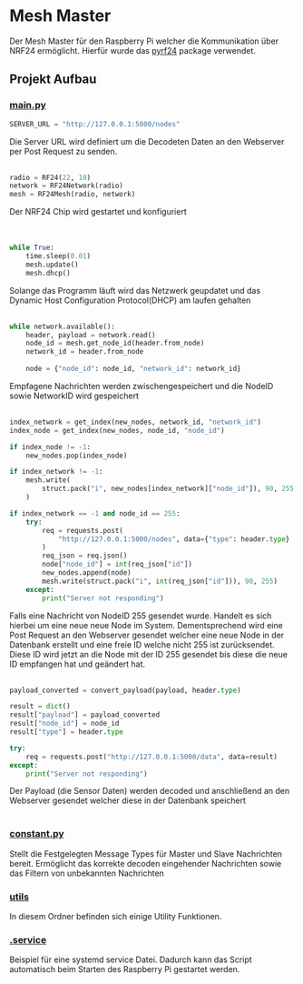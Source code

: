 # Mesh Master

Der Mesh Master für den Raspberry Pi welcher die Kommunikation über NRF24 ermöglicht. Hierfür wurde das [pyrf24](https://pypi.org/project/pyrf24/) package verwendet.

## Projekt Aufbau

### [main.py](https://github.com/my-mesh/mesh/blob/main/main.py)
```py
SERVER_URL = "http://127.0.0.1:5000/nodes"
```
Die Server URL wird definiert um die Decodeten Daten an den Webserver per Post Request zu senden.
<br><br>
```py
radio = RF24(22, 10)
network = RF24Network(radio)
mesh = RF24Mesh(radio, network)
```
Der NRF24 Chip wird gestartet und konfiguriert  
<br><br>

```py
while True:
    time.sleep(0.01)
    mesh.update()
    mesh.dhcp()
```
Solange das Programm läuft wird das Netzwerk geupdatet und das Dynamic Host Configuration Protocol(DHCP) am laufen gehalten
<br><br>

```py
while network.available():
    header, payload = network.read()
    node_id = mesh.get_node_id(header.from_node)
    network_id = header.from_node
    
    node = {"node_id": node_id, "network_id": network_id}
```
Empfagene Nachrichten werden zwischengespeichert und die NodeID sowie NetworkID wird gespeichert
<br><br>

```py
index_network = get_index(new_nodes, network_id, "network_id")
index_node = get_index(new_nodes, node_id, "node_id")

if index_node != -1:
    new_nodes.pop(index_node)

if index_network != -1:
    mesh.write(
        struct.pack("i", new_nodes[index_network]["node_id"]), 90, 255
    )

if index_network == -1 and node_id == 255:
    try:
        req = requests.post(
            "http://127.0.0.1:5000/nodes", data={"type": header.type}
        )
        req_json = req.json()
        node["node_id"] = int(req_json["id"])
        new_nodes.append(node)
        mesh.write(struct.pack("i", int(req_json["id"])), 90, 255)
    except:
        print("Server not responding")
```
Falls eine Nachricht von NodeID 255 gesendet wurde. Handelt es sich hierbei um eine neue neue Node im System. Dementsprechend wird eine Post Request an den Webserver gesendet welcher eine neue Node in der Datenbank erstellt und eine freie ID welche nicht 255 ist zurücksendet. Diese ID wird jetzt an die Node mit der ID 255 gesendet bis diese die neue ID empfangen hat und geändert hat.
<br><br>

```py
payload_converted = convert_payload(payload, header.type)

result = dict()
result["payload"] = payload_converted
result["node_id"] = node_id
result["type"] = header.type

try:
    req = requests.post("http://127.0.0.1:5000/data", data=result)
except:
    print("Server not responding")
```
Der Payload (die Sensor Daten) werden decoded und anschließend an den Webserver gesendet welcher diese in der Datenbank speichert
<br><br>

### [constant.py](https://github.com/my-mesh/mesh/blob/main/constant.py)
Stellt die Festgelegten Message Types für Master und Slave Nachrichten bereit. Ermöglicht das korrekte decoden eingehender Nachrichten sowie das Filtern von unbekannten Nachrichten

### [utils](https://github.com/my-mesh/mesh/tree/main/utils)
In diesem Ordner befinden sich einige Utility Funktionen.

### [.service](https://github.com/my-mesh/mesh/blob/main/.service)
Beispiel für eine systemd service Datei. Dadurch kann das Script automatisch beim Starten des Raspberry Pi gestartet werden.
